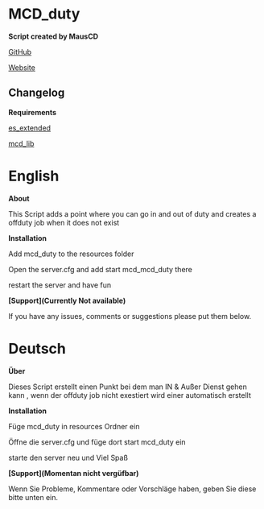 # MCD_duty

**Script created by MausCD**

[GitHub](https://github.com/MausCD/mcd_duty/releases)

[Website](http://fivem.mauscd.de)

**Changelog**
--

 **Requirements**
 
 [es_extended](https://github.com/esx-framework/es_extended)
 
 [mcd_lib](https://github.com/MausCD/mcd_lib/releases)

# English

**About**

This Script adds a point where you can go in and out of duty and creates a offduty job when it does not exist
 

 **Installation**

Add mcd_duty to the resources folder

Open the server.cfg and add start mcd_mcd_duty there

restart the server and have fun

**[Support](Currently Not available)**

If you have any issues, comments or suggestions please put them below.


# Deutsch

**Über**

Dieses Script erstellt einen Punkt bei dem man IN & Außer Dienst gehen kann , wenn der offduty job nicht exestiert wird einer automatisch erstellt

**Installation**

Füge mcd_duty in resources Ordner ein

Öffne die server.cfg und füge dort start mcd_duty ein

starte den server neu und Viel Spaß

**[Support](Momentan nicht vergüfbar)**

Wenn Sie Probleme, Kommentare oder Vorschläge haben, geben Sie diese bitte unten ein.


